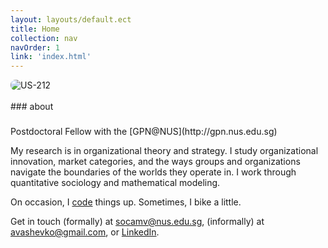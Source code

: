 ```yaml
---
layout: layouts/default.ect
title: Home
collection: nav
navOrder: 1
link: 'index.html'
---
```


<div class="row">
<img src="images/leader-sm.jpg" alt="US-212" style="border-radius:0.5rem;">
</div>
<br>
<div class="grid-x grid-margin-x">
<div class="cell medium-3 large-2">
### about
</div>
<div class="cell medium-8 large-6">
<h3 class="show-for-medium"></h3>

<p class="lead">
Postdoctoral Fellow with the [GPN@NUS](http://gpn.nus.edu.sg)
</p>

My research is in organizational theory and strategy. I study organizational
innovation, market categories, and the ways groups and organizations navigate
the boundaries of the worlds they operate in. I work through quantitative
sociology and mathematical modeling.

On occasion, I [code](http://github.com/balachia) things up. Sometimes, I bike a
little.

Get in touch (formally) at [socamv@nus.edu.sg](mailto:socamv@nus.edu.sg),
(informally) at [avashevko@gmail.com](mailto:avashevko@gmail.com), or
[LinkedIn](http://www.linkedin.com/pub/tony-vashevko/53/58a/84a/).

</div>
</div>


